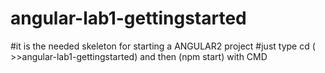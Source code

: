 # angular-lab1-gettingstarted
#it is the needed skeleton for starting a ANGULAR2 project
#just type cd ( >>angular-lab1-gettingstarted) and then  (npm start) with CMD
